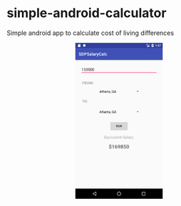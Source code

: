 # simple-android-calculator
Simple android app to calculate cost of living differences

<div align="center">
  <img src="imgs/screenshot1.png" height="350"/>
</div>
